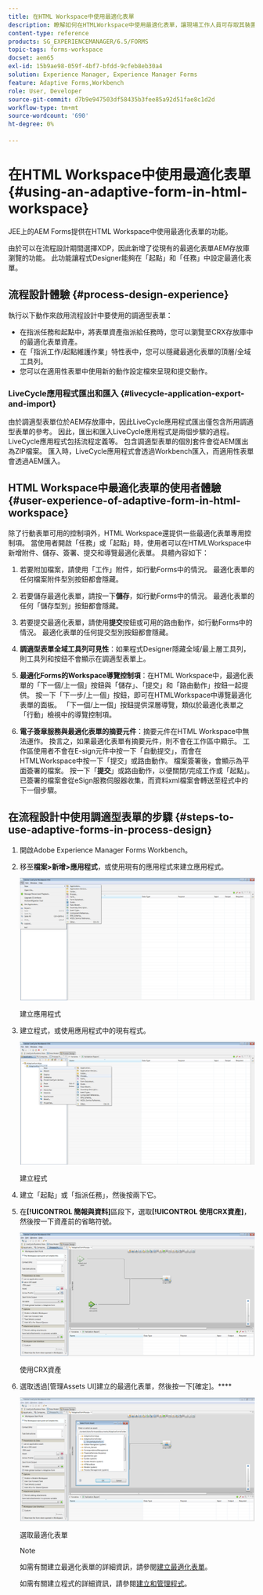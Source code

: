 ```yaml
---
title: 在HTML Workspace中使用最適化表單
description: 瞭解如何在HTMLWorkspace中使用最適化表單，讓現場工作人員可存取其裝置上的表單。
content-type: reference
products: SG_EXPERIENCEMANAGER/6.5/FORMS
topic-tags: forms-workspace
docset: aem65
exl-id: 15b9ae98-059f-4bf7-bfdd-9cfeb8eb30a4
solution: Experience Manager, Experience Manager Forms
feature: Adaptive Forms,Workbench
role: User, Developer
source-git-commit: d7b9e947503df58435b3fee85a92d51fae8c1d2d
workflow-type: tm+mt
source-wordcount: '690'
ht-degree: 0%

---
```


# 在HTML Workspace中使用最適化表單{#using-an-adaptive-form-in-html-workspace}

JEE上的AEM Forms提供在HTML Workspace中使用最適化表單的功能。

由於可以在流程設計期間選擇XDP，因此新增了從現有的最適化表單AEM存放庫瀏覽的功能。 此功能讓程式Designer能夠在「起點」和「任務」中設定最適化表單。

## 流程設計體驗 {#process-design-experience}

執行以下動作來啟用流程設計中要使用的調適型表單：

* 在指派任務和起點中，將表單資產指派給任務時，您可以瀏覽至CRX存放庫中的最適化表單資產。
* 在「指派工作/起點維護作業」特性表中，您可以隱藏最適化表單的頂層/全域工具列。
* 您可以在適用性表單中使用新的動作設定檔來呈現和提交動作。

### LiveCycle應用程式匯出和匯入 {#livecycle-application-export-and-import}

由於調適型表單位於AEM存放庫中，因此LiveCycle應用程式匯出僅包含所用調適型表單的參考。 因此，匯出和匯入LiveCycle應用程式是兩個步驟的過程。 LiveCycle應用程式包括流程定義等。 包含調適型表單的個別套件會從AEM匯出為ZIP檔案。 匯入時，LiveCycle應用程式會透過Workbench匯入，而適用性表單會透過AEM匯入。

## HTML Workspace中最適化表單的使用者體驗 {#user-experience-of-adaptive-form-in-html-workspace}

除了行動表單可用的控制項外，HTML Workspace還提供一些最適化表單專用控制項。 當使用者開啟「任務」或「起點」時，使用者可以在HTMLWorkspace中新增附件、儲存、簽署、提交和導覽最適化表單。 具體內容如下：

1. 若要附加檔案，請使用「工作」附件，如行動Forms中的情況。 最適化表單的任何檔案附件型別按鈕都會隱藏。

1. 若要儲存最適化表單，請按一下&#x200B;**儲存**，如行動Forms中的情況。 最適化表單的任何「儲存型別」按鈕都會隱藏。

1. 若要提交最適化表單，請使用&#x200B;**提交**&#x200B;按鈕或可用的路由動作，如行動Forms中的情況。 最適化表單的任何提交型別按鈕都會隱藏。

1. **調適型表單全域工具列可見性**：如果程式Designer隱藏全域/最上層工具列，則工具列和按鈕不會顯示在調適型表單上。

1. **最適化Forms的Workspace導覽控制項**：在HTML Workspace中，最適化表單的「下一個/上一個」按鈕與「儲存」、「提交」和「路由動作」按鈕一起提供。 按一下「下一步/上一個」按鈕，即可在HTMLWorkspace中導覽最適化表單的面板。 「下一個/上一個」按鈕提供深層導覽，類似於最適化表單之「行動」檢視中的導覽控制項。

1. **電子簽章服務與最適化表單的摘要元件**：摘要元件在HTML Workspace中無法運作。 換言之，如果最適化表單有摘要元件，則不會在工作區中顯示。 工作區使用者不會在E-sign元件中按一下「自動提交」，而會在HTMLWorkspace中按一下「提交」或路由動作。 檔案簽署後，會顯示為平面簽署的檔案。 按一下「**提交**」或路由動作，以便關閉/完成工作或「起點」。\
   已簽署的檔案會從eSign服務伺服器收集，而資料xml檔案會轉送至程式中的下一個步驟。

## 在流程設計中使用調適型表單的步驟 {#steps-to-use-adaptive-forms-in-process-design}

1. 開啟Adobe Experience Manager Forms Workbench。

1. 移至&#x200B;**檔案>新增>應用程式**，或使用現有的應用程式來建立應用程式。

   ![建立新應用程式](assets/create_new_appl.png)

   建立應用程式

1. 建立程式，或使用應用程式中的現有程式。

   ![建立新處理序](assets/create_new_process.png)

   建立程式

1. 建立「起點」或「指派任務」，然後按兩下它。
1. 在&#x200B;**[!UICONTROL 簡報與資料]**&#x200B;區段下，選取&#x200B;**[!UICONTROL 使用CRX資產]**，然後按一下資產前的省略符號。

   ![使用CRX資產](assets/use_crx_asset.png)

   使用CRX資產

1. 選取透過[管理Assets UI]建立的最適化表單，然後按一下[確定]。****

   ![選取最適化表單](assets/selecting_form.png)

   選取最適化表單

   >[!NOTE]
   >
   >如需有關建立最適化表單的詳細資訊，請參閱[建立最適化表單](../../forms/using/creating-adaptive-form.md)。
   >
   >
   >如需有關建立程式的詳細資訊，請參閱[建立和管理程式](https://help.adobe.com/en_US/AEMForms/6.1/WorkbenchHelp/WS92d06802c76abadb-1cc35bda128261a20dd-7ff7.2.html)。
